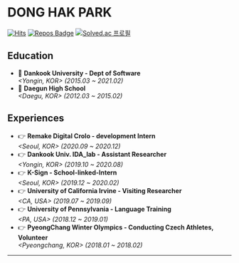 <div>
  
# DONG HAK PARK

</div>
<div align=left>
  
[![Hits](https://hits.seeyoufarm.com/api/count/incr/badge.svg?url=https%3A%2F%2Fgithub.com%2FDonghakPark)](https://hits.seeyoufarm.com)
[![Repos Badge](https://badges.pufler.dev/repos/DonghakPark)](https://badges.pufler.dev)
[![Solved.ac 프로필](http://mazassumnida.wtf/api/mini/generate_badge?boj=ehdgkr03)](https://solved.ac/ehdgkr03)
</div>

<!--

<div>
  
  [![DONGHAK's github stats](https://github-readme-stats.vercel.app/api?username=donghakpark)](https://github.com/DonghakPark)
  [![Solved.ac 프로필](http://mazassumnida.wtf/api/v2/generate_badge?boj=ehdgkr03)](https://solved.ac/ehdgkr03)

</div>
[![Donghak's github stats](https://github-readme-stats.vercel.app/api?username=DonghakPark&show_icons=true&theme=vue)](https://github.com/anuraghazra/github-readme-stats)
[![Top Langs](https://github-readme-stats.vercel.app/api/top-langs/?username=DonghakPark&layout=compact)](https://github.com/anuraghazra/github-readme-stats)

-->

## Education
- :school: **Dankook University - Dept of Software**  
   *<Yongin, KOR> (2015.03 ~ 2021.02)*  
- :school: **Daegun High School**  
   *<Daegu, KOR> (2012.03 ~ 2015.02)*    

## Experiences
- &#128073; **Remake Digital Crolo - development Intern**  
   *<Seoul, KOR> (2020.09 ~ 2020.12)*  
- &#128073; **Dankook Univ. IDA_lab - Assistant Researcher**  
   *<Yongin, KOR> (2019.10 ~ 2020.08)*  
- &#128073; **K-Sign - School-linked-Intern**  
   *<Seoul, KOR> (2019.12 ~ 2020.02)*  
- &#128073; **University of California Irvine - Visiting Researcher**  
   *<CA, USA> (2019.07 ~ 2019.09)*  
- &#128073; **University of Pennsylvania - Language Training**  
   *<PA, USA> (2018.12 ~ 2019.01)*  
- &#128073; **PyeongChang Winter Olympics - Conducting Czech Athletes, Volunteer**  
   *<Pyeongchang, KOR> (2018.01 ~ 2018.02)*  
---

